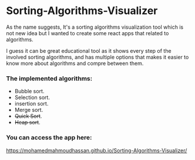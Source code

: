 # Sorting-Algorithms-Visualizer
As the name suggests, It's a sorting algorithms visualization tool which is not new idea but I wanted to create some react apps that related to algorithms.

I guess it can be great educational tool as it shows every step of the involved sorting algorithms, and has multiple options that makes it easier to know more about algorithms and compre between them.

### The implemented algorithms:
  - Bubble sort.
  - Selection sort.
  - insertion sort.
  - Merge sort.
  - ~~Quick Sort~~.
  - ~~Heap sort~~.

### You can access the app here: 
https://mohamedmahmoudhassan.github.io/Sorting-Algorithms-Visualizer/
